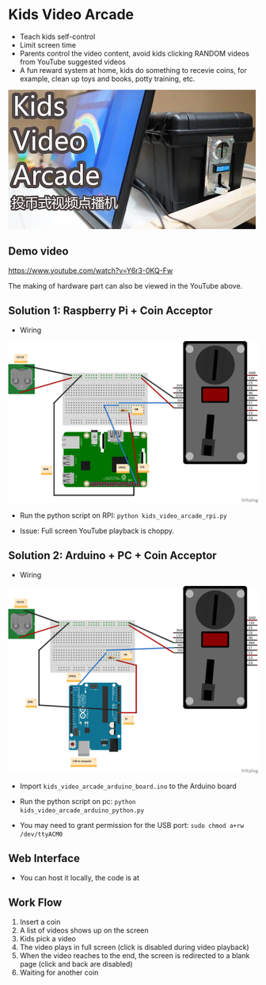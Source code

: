 # Kids Video Arcade
* Teach kids self-control
* Limit screen time
* Parents control the video content, avoid kids clicking RANDOM videos from YouTube suggested videos
* A fun reward system at home, kids do something to recevie coins, for example, clean up toys and books, potty training, etc.

![logo](kids_video_arcade.jpg)

## **Demo video** 

https://www.youtube.com/watch?v=Y6r3-0KQ-Fw

The making of hardware part can also be viewed in the YouTube above.

## **Solution 1: Raspberry Pi + Coin Acceptor**

* Wiring

![wiring diagram](/solution_1_raspberry_pi/kids_video_arcade_rpi_bb.png)

* Run the python script on RPI: `python kids_video_arcade_rpi.py`

* Issue: Full screen YouTube playback is choppy.


## **Solution 2: Arduino + PC + Coin Acceptor**

* Wiring

![wiring diagram](/solution_2_arduino_and_pc/kids_video_arcade_arduino_bb.png)

* Import `kids_video_arcade_arduino_board.ino` to the Arduino board

* Run the python script on pc: `python kids_video_arcade_arduino_python.py`

* You may need to grant permission for the USB port: `sudo chmod a+rw /dev/ttyACM0`


## **Web Interface**

* You can host it locally, the code is at 


## **Work Flow**

1. Insert a coin
2. A list of videos shows up on the screen
3. Kids pick a video
4. The video plays in full screen (click is disabled during video playback)
5. When the video reaches to the end, the screen is redirected to a blank page (click and back are disabled)
6. Waiting for another coin